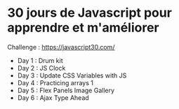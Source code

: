 30 jours de Javascript pour apprendre et m'améliorer
===================
Challenge : https://javascript30.com/

- Day 1 : Drum kit
- Day 2 : JS Clock
- Day 3 : Update CSS Variables with JS
- Day 4 : Practicing arrays 1
- Day 5 : Flex Panels Image Gallery
- Day 6 : Ajax Type Ahead
